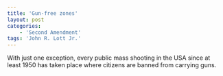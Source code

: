 ```yaml
---
title: 'Gun-free zones'
layout: post
categories:
    - 'Second Amendment'
tags: 'John R. Lott Jr.'
---
```


With just one exception, every public mass shooting in the USA since at least 1950 has taken place where citizens are banned from carrying guns.